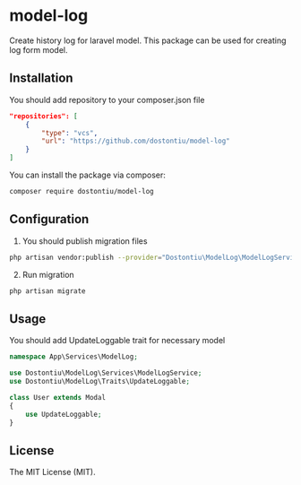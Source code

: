# model-log
Create history log for laravel model. This package can be used for creating log form model.

<!--/delete-->

## Installation
You should add repository to your composer.json file

```json
"repositories": [
    {
        "type": "vcs",
        "url": "https://github.com/dostontiu/model-log"
    }
]
```

You can install the package via composer:

```bash
composer require dostontiu/model-log
```

## Configuration

1. You should publish migration files
```bash
php artisan vendor:publish --provider="Dostontiu\ModelLog\ModelLogServiceProvider"
```
2. Run migration
```bash
php artisan migrate
```
## Usage

You should add UpdateLoggable trait for necessary model 

```php
namespace App\Services\ModelLog;

use Dostontiu\ModelLog\Services\ModelLogService;
use Dostontiu\ModelLog\Traits\UpdateLoggable;

class User extends Modal
{
    use UpdateLoggable;
}
```

## License

The MIT License (MIT).